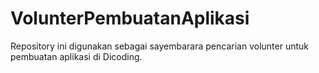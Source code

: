 # VolunterPembuatanAplikasi
Repository ini digunakan sebagai sayembarara pencarian volunter untuk pembuatan aplikasi di Dicoding.
